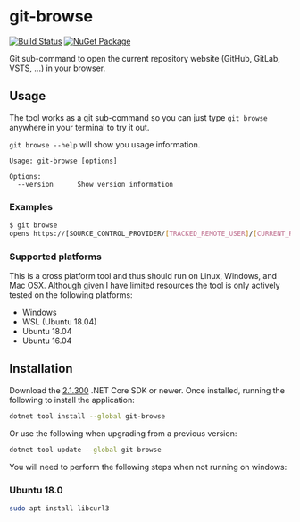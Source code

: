 # git-browse

[![Build Status][azure-ci-badge]][azure-ci-url]
[![NuGet Package][nuget-package-badge]][nuget-package-url]

Git sub-command to open the current repository website (GitHub, GitLab, VSTS, ...) in your browser.

## Usage
The tool works as a git sub-command so you can just type `git browse` anywhere in your terminal to try it out.


`git browse --help` will show you usage information.
```
Usage: git-browse [options]

Options:
  --version      Show version information
```

### Examples

```sh
$ git browse
opens https://[SOURCE_CONTROL_PROVIDER/[TRACKED_REMOTE_USER]/[CURRENT_REPO]/tree/[URRENT_BRANCH]
```

### Supported platforms
This is a cross platform tool and thus should run on Linux, Windows, and Mac OSX.
Although given I have limited resources the tool is only actively tested on the following platforms:
- Windows
- WSL (Ubuntu 18.04)
- Ubuntu 18.04
- Ubuntu 16.04

## Installation

Download the [2.1.300](https://www.microsoft.com/net/download/windows) .NET Core SDK or newer.
Once installed, running the following  to install the application:

```sh
dotnet tool install --global git-browse
```

Or use the following when upgrading from a previous version:

```sh
dotnet tool update --global git-browse
```

You will need to perform the following steps when not running on windows:

### Ubuntu 18.0

```sh
sudo apt install libcurl3
```
[azure-ci-url]: https://dev.azure.com/vandycknick/git-browse/_build/latest?definitionId=3
[azure-ci-badge]: https://dev.azure.com/vandycknick/git-browse/_apis/build/status/nickvdyck.git-browse
[nuget-package-url]: https://www.nuget.org/packages/git-browse/
[nuget-package-badge]: https://img.shields.io/nuget/v/git-browse.svg?style=flat-square&label=nuget
